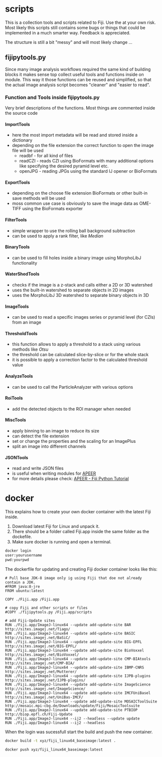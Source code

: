 # scripts

This is a collection tools and scripts related to Fiji. Use the at your own risk. Most likely this scripts still contains some bugs or things that could be implemented in a much smarter way. Feedback is appreciated.

The structure is still a bit "messy" and will most likely change ...

## fijipytools.py

Since many image analysis workflows required the same kind of building blocks it makes sense top collect useful tools and functions inside on module. This way it those functions can be reused and simplified, so that the actual image analysis script becomes "cleaner" and "easier to read".

### Function and Tools inside fijipytools.py

Very brief descriptions of the functions. Most things are commented inside the source code

#### ImportTools

* here the most import metadata will be read and stored inside a dictionary
* depending on the file extension the correct function to open the image file will be used
  * readbf - for all kind of files
  * readCZI - reads CZI using BioFormats with many additional options like specifying the desired pyramid level etc.
  * openJPG - reading JPGs using the standard IJ opener or BioFormats

#### ExportTools

* depending on the choose file extension BioFormats or other built-in save methods will be used
* moss common use case is obviously to save the image data as OME-TIFF using the BioFormats exporter

#### FilterTools

* simple wrapper to use the rolling ball background subtraction
* can be used to apply a rank filter, like *Median*

#### BinaryTools

* can be used to fill holes inside a binary image using MorphoLibJ functionality

#### WaterShedTools

* checks if the image is a z-stack and calls either a 2D or 3D watershed
* uses the built-in watershed to separate objects in 2D images
* uses the MorphoLibJ 3D watershed to separate binary objects in 3D

#### ImageTools

* can be used to read a specific images series or pyramid level (for CZIs) from an image

#### ThresholdTools

* this function allows to apply a threshold to a stack using various methods like *Otsu*
* the threshold can be calculated slice-by-slice or for the whole stack
* it is possible to apply a correction factor to the calculated threshold value

#### AnalyzeTools

* can be used to call the ParticleAnalyzer with various options

#### RoiTools

* add the detected objects to the ROI manager when needed

#### MiscTools

* apply binning to an image to reduce its size
* can detect the file extension
* set or change the properties and the scaling for an ImagePlus
* split an image into different channels

#### JSONTools

* read and write JSON files
* is useful when writing modules for [APEER](https://www.apeer.com "APEER - Free and Open Platform for Your Processing Needs")
* for more details please check: [APEER - Fiji Python Tutorial](https://docs.apeer.com/tutorials/fiji-python-scripting "APEER - Use Fiji Python Scripting to create your own module")

# docker

This explains how to create your own docker container with the latest Fiji inside.

1. Download latest Fiji for Linux and unpack it.
2. There should be a folder called Fiji.app inside the same folder as the dockefile.
3. Make sure docker is running and open a terminal.

```bash
docker login
user:yourusername
pwd:yourpwd
```

The dockerfile for updating and creating Fiji docker container looks like this:

```docker
# Pull base JDK-8 image only ig using Fiji that doe not already contain a JDK.
#FROM java:8-jre
FROM ubuntu:latest

COPY ./Fiji.app /Fiji.app

# copy Fiji and other scripts or files
#COPY ./fijipytools.py /Fiji.app/scripts

# add Fiji-Update sites
RUN ./Fiji.app/ImageJ-linux64 --update add-update-site BAR http://sites.imagej.net/Tiago/
RUN ./Fiji.app/ImageJ-linux64 --update add-update-site BASIC http://sites.imagej.net/BaSiC/
RUN ./Fiji.app/ImageJ-linux64 --update add-update-site BIG-EPFL http://sites.imagej.net/BIG-EPFL/
RUN ./Fiji.app/ImageJ-linux64 --update add-update-site BioVoxxel http://sites.imagej.net/BioVoxxel/
RUN ./Fiji.app/ImageJ-linux64 --update add-update-site CMP-BIAtools http://sites.imagej.net/CMP-BIA/
RUN ./Fiji.app/ImageJ-linux64 --update add-update-site IBMP-CNRS http://sites.imagej.net/Mutterer/
RUN ./Fiji.app/ImageJ-linux64 --update add-update-site IJPB-plugins http://sites.imagej.net/IJPB-plugins/
RUN ./Fiji.app/ImageJ-linux64 --update add-update-site ImageScience http://sites.imagej.net/ImageScience/
RUN ./Fiji.app/ImageJ-linux64 --update add-update-site IMCFUniBasel http://sites.imagej.net/UniBas-IMCF/
RUN ./Fiji.app/ImageJ-linux64 --update add-update-site MOSAICToolSuite http://mosaic.mpi-cbg.de/Downloads/update/Fiji/MosaicToolsuite
RUN ./Fiji.app/ImageJ-linux64 --update add-update-site PTBIOP http://biop.epfl.ch/Fiji-Update
RUN ./Fiji.app/ImageJ-linux64 --ij2 --headless --update update
RUN ./Fiji.app/ImageJ-linux64 --ij2 --headless
```

When the login was sucessfull start the build and push the new container.

```bash
docker build -t xyz/fiji_linux64_baseimage:latest .

docker push xyz/fiji_linux64_baseimage:latest
```
